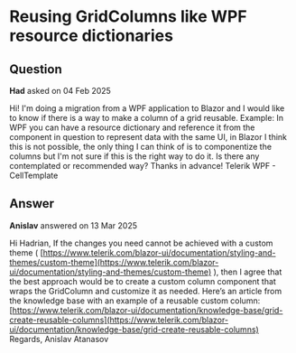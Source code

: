 # Reusing GridColumns like WPF resource dictionaries

## Question

**Had** asked on 04 Feb 2025

Hi! I'm doing a migration from a WPF application to Blazor and I would like to know if there is a way to make a column of a grid reusable. Example: In WPF you can have a resource dictionary and reference it from the component in question to represent data with the same UI, in Blazor I think this is not possible, the only thing I can think of is to componentize the columns but I'm not sure if this is the right way to do it. Is there any contemplated or recommended way? Thanks in advance! Telerik WPF - CellTemplate

## Answer

**Anislav** answered on 13 Mar 2025

Hi Hadrian, If the changes you need cannot be achieved with a custom theme ( [https://www.telerik.com/blazor-ui/documentation/styling-and-themes/custom-theme](https://www.telerik.com/blazor-ui/documentation/styling-and-themes/custom-theme) ), then I agree that the best approach would be to create a custom column component that wraps the GridColumn and customize it as needed. Here’s an article from the knowledge base with an example of a reusable custom column: [https://www.telerik.com/blazor-ui/documentation/knowledge-base/grid-create-reusable-columns](https://www.telerik.com/blazor-ui/documentation/knowledge-base/grid-create-reusable-columns) Regards, Anislav Atanasov
